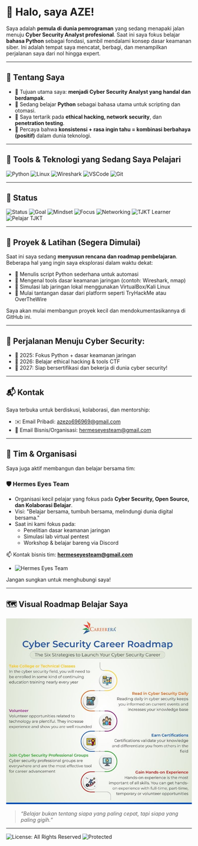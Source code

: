 # 👋 Halo, saya AZE!

Saya adalah **pemula di dunia pemrograman** yang sedang menapaki jalan menuju **Cyber Security Analyst profesional**. Saat ini saya fokus belajar **bahasa Python** sebagai fondasi, sambil mendalami konsep dasar keamanan siber. Ini adalah tempat saya mencatat, berbagi, dan menampilkan perjalanan saya dari nol hingga expert.

---

## 🚀 Tentang Saya

- 🔐 Tujuan utama saya: **menjadi Cyber Security Analyst yang handal dan berdampak**.
- 🐍 Sedang belajar **Python** sebagai bahasa utama untuk scripting dan otomasi.
- 🧠 Saya tertarik pada **ethical hacking, network security**, dan **penetration testing**.
- 📘 Percaya bahwa **konsistensi + rasa ingin tahu = kombinasi berbahaya (positif)** dalam dunia teknologi.

---

## 🧰 Tools & Teknologi yang Sedang Saya Pelajari

![Python](https://img.shields.io/badge/-Python-3776AB?style=flat&logo=python&logoColor=white)
![Linux](https://img.shields.io/badge/-Linux-FCC624?style=flat&logo=linux&logoColor=black)
![Wireshark](https://img.shields.io/badge/-Wireshark-1679A7?style=flat&logo=wireshark&logoColor=white)
![VSCode](https://img.shields.io/badge/-VS%20Code-007ACC?style=flat&logo=visual-studio-code)
![Git](https://img.shields.io/badge/-Git-F05032?style=flat&logo=git&logoColor=white)

---

## 🧭 Status
![Status](https://img.shields.io/badge/Learning-Python-blue?style=for-the-badge&logo=python&logoColor=white)
![Goal](https://img.shields.io/badge/Target-Cyber%20Security%20Analyst-red?style=for-the-badge&logo=cybersecurity&logoColor=white)
![Mindset](https://img.shields.io/badge/Progress-Never%20Stop%20Learning-00b894?style=for-the-badge)
![Focus](https://img.shields.io/badge/Focus-On%20Skills%20Not%20Titles-yellow?style=for-the-badge)
![Networking](https://img.shields.io/badge/Networking-Basic-lightgrey?style=flat-square&logo=cisco)
![TJKT Learner](https://img.shields.io/badge/TJKT%20Student-Cyber%20Security%20Path-orange?style=for-the-badge&logo=hackthebox&logoColor=white)
![Pelajar TJKT](https://img.shields.io/badge/Pelajar-TJKT-blue?style=for-the-badge&logo=graduation-cap&logoColor=white)

---

## 🧪 Proyek & Latihan (Segera Dimulai)

Saat ini saya sedang **menyusun rencana dan roadmap pembelajaran**. Beberapa hal yang ingin saya eksplorasi dalam waktu dekat:

- 📌 Menulis script Python sederhana untuk automasi
- 📌 Mengenal tools dasar keamanan jaringan (contoh: Wireshark, nmap)
- 📌 Simulasi lab jaringan lokal menggunakan VirtualBox/Kali Linux
- 📌 Mulai tantangan dasar dari platform seperti TryHackMe atau OverTheWire

Saya akan mulai membangun proyek kecil dan mendokumentasikannya di GitHub ini.

---

## 🎯 Perjalanan Menuju Cyber Security:
- 📅 2025: Fokus Python + dasar keamanan jaringan
- 📅 2026: Belajar ethical hacking & tools CTF 
- 📅 2027: Siap bersertifikasi dan bekerja di dunia cyber security!

---

## 📬 Kontak

Saya terbuka untuk berdiskusi, kolaborasi, dan mentorship:

- ✉️ Email Pribadi: azezo696969@gmail.com  
- 💼 Email Bisnis/Organisasi: hermeseyesteam@gmail.com

---

## 🤝 Tim & Organisasi

Saya juga aktif membangun dan belajar bersama tim:

### 🛡️ Hermes Eyes Team
- Organisasi kecil pelajar yang fokus pada **Cyber Security, Open Source, dan Kolaborasi Belajar**.
- Visi: "Belajar bersama, tumbuh bersama, melindungi dunia digital bersama."
- Saat ini kami fokus pada:
  - Penelitian dasar keamanan jaringan
  - Simulasi lab virtual pentest
  - Workshop & belajar bareng via Discord

📫 Kontak bisnis tim: **hermeseyesteam@gmail.com**
- ![Hermes Eyes Team](https://img.shields.io/badge/Team-Hermes%20Eyes-blueviolet?style=for-the-badge&logo=shield&logoColor=white)

Jangan sungkan untuk menghubungi saya!

---

## 🗺️ Visual Roadmap Belajar Saya

![Roadmap Cyber Security](./assets/63e9a90030fbdb18a6980b9bb64bc5d2.jpg)

> _“Belajar bukan tentang siapa yang paling cepat, tapi siapa yang paling gigih.”_

---

![License: All Rights Reserved](https://img.shields.io/badge/license-All%20Rights%20Reserved-red?style=flat-square)
![Protected](https://img.shields.io/badge/Protected%20by-Abdi%20%7C%20Hermes%20Eyes%20Team-critical?style=flat-square)
